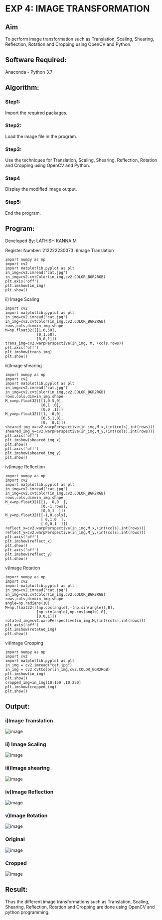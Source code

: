 # EXP 4: IMAGE TRANSFORMATION

## Aim
To perform image transformation such as Translation, Scaling, Shearing, Reflection, Rotation and Cropping using OpenCV and Python.

## Software Required:
Anaconda - Python 3.7

## Algorithm:
### Step1:
Import the required packages.

### Step2:
Load the image file in the program.

### Step3:
Use the techniques for Translation, Scaling, Shearing, Reflection, Rotation and Cropping using OpenCV and Python.

### Step4
Display the modified image output.

### Step5:
End the program.



## Program:

Developed By: LATHISH KANNA.M

Register Number: 212222230073
i)Image Translation
```
import numpy as np
import cv2
import matplotlib.pyplot as plt
in_img=cv2.imread("cat.jpg")
in_img=cv2.cvtColor(in_img,cv2.COLOR_BGR2RGB)
plt.axis('off')
plt.imshow(in_img)
plt.show()
```
ii) Image Scaling
```import numpy as np
import cv2
import matplotlib.pyplot as plt
in_img=cv2.imread("cat.jpg")
in_img=cv2.cvtColor(in_img,cv2.COLOR_BGR2RGB)
rows,cols,dim=in_img.shape
M=np.float32([[1,0,50],
              [0,1,50],
              [0,0,1]])
trans_img=cv2.warpPerspective(in_img, M, (cols,rows))
plt.axis('off')
plt.imshow(trans_img)
plt.show() 
```
iii)Image shearing
```
import numpy as np
import cv2
import matplotlib.pyplot as plt
in_img=cv2.imread("cat.jpg")
in_img=cv2.cvtColor(in_img,cv2.COLOR_BGR2RGB)
rows,cols,dim=in_img.shape
M_x=np.float32([[1,0.5,0],
                [0,1 ,0],
                [0,0 ,1]])
M_y=np.float32([[1,  0,0],
                [0.5,1,0],
                [0,  0,1]])
sheared_img_x=cv2.warpPerspective(in_img,M_x,(int(cols),int(rows)))
sheared_img_y=cv2.warpPerspective(in_img,M_y,(int(cols),int(rows)))
plt.axis('off')
plt.imshow(sheared_img_x)
plt.show()
plt.axis('off')
plt.imshow(sheared_img_y)
plt.show()
```
iv)Image Reflection
```
import numpy as np
import cv2
import matplotlib.pyplot as plt
in_img=cv2.imread("cat.jpg")
in_img=cv2.cvtColor(in_img,cv2.COLOR_BGR2RGB)
rows,cols,dim=in_img.shape
M_x=np.float32([[1,  0,0  ],
                [0,-1,rows],
                [0,0,1  ]])
M_y=np.float32([[-1,0,cols],
                [ 0,1,0  ],
                [ 0,0,1  ]])
reflect_x=cv2.warpPerspective(in_img,M_x,(int(cols),int(rows)))
reflect_y=cv2.warpPerspective(in_img,M_y,(int(cols),int(rows)))
plt.axis('off')
plt.imshow(reflect_x)
plt.show()
plt.axis('off')
plt.imshow(reflect_y)
plt.show()  
```
v)Image Rotation
```
import numpy as np
import cv2
import matplotlib.pyplot as plt
in_img=cv2.imread("cat.jpg")
in_img=cv2.cvtColor(in_img,cv2.COLOR_BGR2RGB)
rows,cols,dim=in_img.shape
angle=np.radians(10)
M=np.float32([[np.cos(angle),-(np.sin(angle)),0],
              [np.sin(angle),np.cos(angle),0],
              [0,0,1]])
rotated_img=cv2.warpPerspective(in_img,M,(int(cols),int(rows)))
plt.axis('off')
plt.imshow(rotated_img)
plt.show()  
```
vi)Image Cropping
```
import numpy as np
import cv2
import matplotlib.pyplot as plt
in_img = cv2.imread("cat.jpg")
in_img = cv2.cvtColor(in_img,cv2.COLOR_BGR2RGB)
plt.imshow(in_img)
plt.show()
cropped_img=in_img[10:150 ,10:250]
plt.imshow(cropped_img)
plt.show()
```
## Output:
### i)Image Translation

![image](https://github.com/lathishlathish/IMAGE-TRANSFORMATIONS/assets/120359170/cfe77aa0-ef39-47fa-88ea-7f07ae0b71ef)


### ii) Image Scaling

![image](https://github.com/lathishlathish/IMAGE-TRANSFORMATIONS/assets/120359170/09fae285-47d0-435d-8c69-9f85199242ce)

### iii)Image shearing

![image](https://github.com/lathishlathish/IMAGE-TRANSFORMATIONS/assets/120359170/8ee08f67-d4c0-489b-a700-6464b125d8cd)


### iv)Image Reflection
![image](https://github.com/lathishlathish/IMAGE-TRANSFORMATIONS/assets/120359170/3588c355-96b6-4309-b600-e472d4663d39)


### v)Image Rotation
![image](https://github.com/lathishlathish/IMAGE-TRANSFORMATIONS/assets/120359170/8ccd6190-0a49-481c-9992-a7ddb5758285)

### Original
![image](https://github.com/lathishlathish/IMAGE-TRANSFORMATIONS/assets/120359170/d502ed80-90ff-429f-9d08-d17b11423e16)
### Cropped
![image](https://github.com/lathishlathish/IMAGE-TRANSFORMATIONS/assets/120359170/45060737-e2b8-4ab2-a64c-f7941ae338b0)

## Result: 

Thus the different image transformations such as Translation, Scaling, Shearing, Reflection, Rotation and Cropping are done using OpenCV and python programming.
